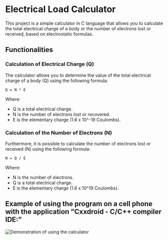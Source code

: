 # Electrical Load Calculator
This project is a simple calculator in C language that allows you to calculate the total electrical charge of a body or the number of electrons lost or received, based on electrostatic formulas.

## Functionalities

### Calculation of Electrical Charge (Q)
The calculator allows you to determine the value of the total electrical charge of a body (Q) using the following formula:

```Q = N * E```

Where:

- Q is a total electrical charge.
- N is the number of electrons lost or recovered.
- E is the elementary charge (1.6 x 10^-19 Coulombs).

### Calculation of the Number of Electrons (N)
Furthermore, it is possible to calculate the number of electrons lost or received (N) using the following formula:

```N = Q / E```

Where:

- N is the number of electrons.
- Q is a total electrical charge.
- E is the elementary charge (1.6 x 10^19 Coulombs).

## Example of using the program on a cell phone with the application "Cxxdroid - C/C++ compiler IDE:"


![Demonstration of using the calculator](preview.jpg)